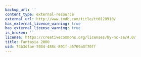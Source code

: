 ```yaml
---
backup_url: ''
content_type: external-resource
external_url: http://www.imdb.com/title/tt0120910/
has_external_licence_warning: true
has_external_license_warning: true
is_broken: ''
license: https://creativecommons.org/licenses/by-nc-sa/4.0/
title: Fantasia 2000
uid: 74b3dfae-7034-488c-801f-a5769a3f70ff
---
```

